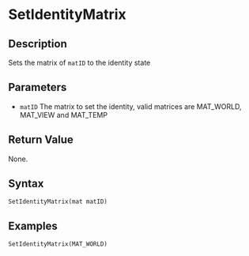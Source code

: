 # SetIdentityMatrix

## Description
Sets the matrix of `matID` to the identity state

## Parameters
- `matID`
The matrix to set the identity, valid matrices are MAT_WORLD, MAT_VIEW and MAT_TEMP

## Return Value
None.

## Syntax
```SetIdentityMatrix(mat matID)```

## Examples
```SetIdentityMatrix(MAT_WORLD)```